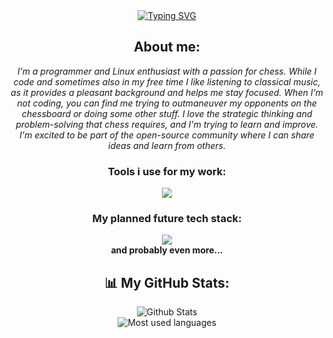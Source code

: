<!--Typing text-->
<div align="center">
    <a href="https://git.io/typing-svg">
        <img src="https://readme-typing-svg.herokuapp.com?   		font=Lexend&weight=800&size=25&duration=4000&pause=700&color=F7ED27&center=true&vCenter=true&width=435
            &lines=Hello+World+%F0%9F%91%8B;I'm+XodTech!;Linux+Enthusiast,;Programmer,;And+just+cool+guy! "
            alt="Typing SVG" />
    </a>
</div>

<!--About me-->
<div align="center">
    <h2>About me:</h2>
    
<i> I'm a programmer and Linux enthusiast with a passion for chess. While I code and sometimes also in my free time I like listening to classical music, as it provides a pleasant background and helps me stay focused. When I'm not coding, you can find me trying to outmaneuver my opponents on the chessboard or doing some other stuff. I love the strategic thinking and problem-solving that chess requires, and I'm trying to learn and improve. I'm excited to be part of the open-source community where I can share ideas and learn from others.
</i>

</div>

<!--TODO: Contact -->

<!-- Tech stack-->
<div align=center>
    <h3>Tools i use for my work:</h3>
    <img src="https://skillicons.dev/icons?i=arch,neovim,github"/>
    <h3>My planned future tech stack:</h3>
    <img src="https://skillicons.dev/icons?i=python,rust,go,linux,bash,docker,kubernetes,nginx,terraform,ansible,jenkins,git"/><br>
    <strong>and probably even more...</strong>
    <!--Consider adding html,css,svelte to tech stack-->
</div>
<div align="center">
    <h2>📊 My GitHub Stats:</h2>
    <img src="https://github-readme-stats.vercel.app/api?username=XodTech&theme=slateorange&hide_bor         der=false&include_all_commits=false&count_private=false" alt="Github Stats"/><br/>
    <img src="https://github-readme-stats.vercel.app/api/top-langs/?username=XodTech&theme=slateorange&hide_border=false&include_all_commits=false&count_private=false&layout=compact" alt="Most        used languages" />
</div>



